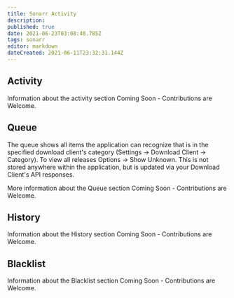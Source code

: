 ```yaml
---
title: Sonarr Activity
description: 
published: true
date: 2021-06-23T03:08:48.785Z
tags: sonarr
editor: markdown
dateCreated: 2021-06-11T23:32:31.144Z
---
```


## Activity

Information about the activity section Coming Soon - Contributions are Welcome.

## Queue

The queue shows all items the application can recognize that is in the specified download client's category (Settings -> Download Client -> Category). To view all releases Options -> Show Unknown. This is not stored anywhere within the application, but is updated via your Download Client's API responses.

More information about the Queue section Coming Soon - Contributions are Welcome.

## History

Information about the History section Coming Soon - Contributions are Welcome.

## Blacklist

Information about the Blacklist section Coming Soon - Contributions are Welcome.
